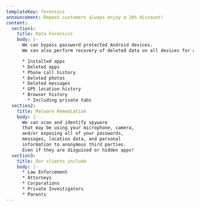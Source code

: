 ```yaml
---
templateKey: forensics
announcement: Repeat customers always enjoy a 10% discount!
content:
  section1:
    title: Data Forensics
    body: |-
      We can bypass password protected Android devices.
      We can also perform recovery of deleted data on all devices for any:

      * Installed apps
      * Deleted apps
      * Phone call history
      * Deleted photos
      * Deleted messages
      * GPS location history
      * Browser history
        * Including private tabs
  section2:
    title: Malware Remediation
    body: |-
      We can scan and identify spyware
      that may be using your microphone, camera,
      and/or exposing all of your passwords,
      messages, location data, and personal
      information to anonymous third parties.
      Even if they are disguised or hidden apps!
  section3:
    title: Our clients include
    body: |-
      * Law Enforcement
      * Attorneys
      * Corporations
      * Private Investigators
      * Parents
---
```

